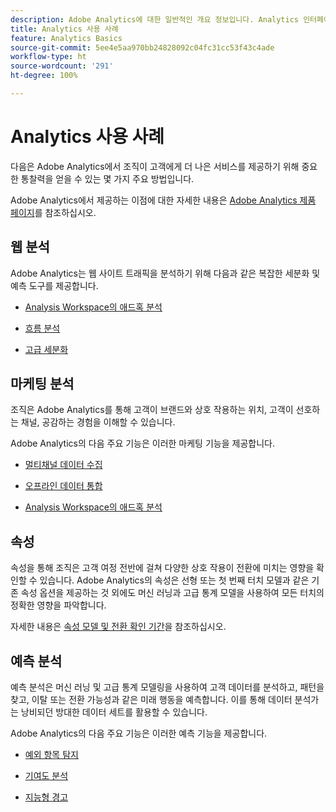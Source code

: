 ```yaml
---
description: Adobe Analytics에 대한 일반적인 개요 정보입니다. Analytics 인터페이스에 대한 정보와 관리자, 분석가, 사용자 및 개발자를 위한 시작 정보가 포함됩니다.
title: Analytics 사용 사례
feature: Analytics Basics
source-git-commit: 5ee4e5aa970bb24828092c04fc31cc53f43c4ade
workflow-type: ht
source-wordcount: '291'
ht-degree: 100%

---
```


# Analytics 사용 사례

다음은 Adobe Analytics에서 조직이 고객에게 더 나은 서비스를 제공하기 위해 중요한 통찰력을 얻을 수 있는 몇 가지 주요 방법입니다.

Adobe Analytics에서 제공하는 이점에 대한 자세한 내용은 [Adobe Analytics 제품 페이지](https://business.adobe.com/products/analytics/adobe-analytics.html)를 참조하십시오.

## 웹 분석

Adobe Analytics는 웹 사이트 트래픽을 분석하기 위해 다음과 같은 복잡한 세분화 및 예측 도구를 제공합니다.

* [Analysis Workspace의 애드혹 분석](/help/analyze/analysis-workspace/home.md)

* [흐름 분석](/help/analyze/analysis-workspace/visualizations/c-flow/flow.md)

* [고급 세분화](https://experienceleague.adobe.com/docs/analytics/components/segmentation/seg-home.html)


## 마케팅 분석

조직은 Adobe Analytics를 통해 고객이 브랜드와 상호 작용하는 위치, 고객이 선호하는 채널, 공감하는 경험을 이해할 수 있습니다.

Adobe Analytics의 다음 주요 기능은 이러한 마케팅 기능을 제공합니다.

* [멀티채널 데이터 수집](https://experienceleague.adobe.com/docs/analytics/analyze/reports-analytics/reporting-interface/overview-data-collection.html?lang=ko)

* [오프라인 데이터 통합](https://experienceleague.adobe.com/docs/analytics/import/data-sources/overview.html?lang=ko)

* [Analysis Workspace의 애드혹 분석](/help/analyze/analysis-workspace/home.md)

## 속성

속성을 통해 조직은 고객 여정 전반에 걸쳐 다양한 상호 작용이 전환에 미치는 영향을 확인할 수 있습니다. Adobe Analytics의 속성은 선형 또는 첫 번째 터치 모델과 같은 기존 속성 옵션을 제공하는 것 외에도 머신 러닝과 고급 통계 모델을 사용하여 모든 터치의 정확한 영향을 파악합니다.

자세한 내용은 [속성 모델 및 전환 확인 기간](/help/analyze/analysis-workspace/attribution/models.md)을 참조하십시오.

## 예측 분석

예측 분석은 머신 러닝 및 고급 통계 모델링을 사용하여 고객 데이터를 분석하고, 패턴을 찾고, 이탈 또는 전환 가능성과 같은 미래 행동을 예측합니다. 이를 통해 데이터 분석가는 낭비되던 방대한 데이터 세트를 활용할 수 있습니다.

Adobe Analytics의 다음 주요 기능은 이러한 예측 기능을 제공합니다.

* [예외 항목 탐지](#anomaly-detection)

* [기여도 분석](#contribution-analysis)

* [지능형 경고](#intelligent-alerts)